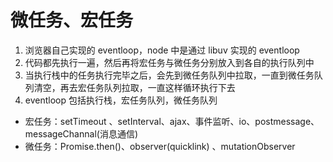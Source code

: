 # 微任务、宏任务

1. 浏览器自己实现的 eventloop，node 中是通过 libuv 实现的 eventloop
2. 代码都先执行一遍，然后再将宏任务与微任务分别放入到各自的执行队列中
3. 当执行栈中的任务执行完毕之后，会先到微任务队列中拉取，一直到微任务队列清空，再去宏任务队列拉取，一直这样循环执行下去
4. eventloop 包括执行栈，宏任务队列，微任务队列

- 宏任务：setTimeout 、setInterval、ajax、事件监听、io、postmessage、messageChannal(消息通信)
- 微任务：Promise.then()、observer(quicklink) 、mutationObserver
